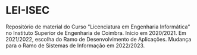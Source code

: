 # LEI-ISEC

Repositório de material do Curso "Licenciatura em Engenharia Informática" no Instituto Superior de Engenharia de Coimbra. Início em 2020/2021. Em 2021/2022, escolha do Ramo de Desenvolvimento de Aplicações. Mudança para o Ramo de Sistemas de Informação em 2022/2023.
